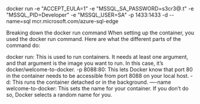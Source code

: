 docker run -e "ACCEPT_EULA=1" -e "MSSQL_SA_PASSWORD=s3cr3@.t" -e "MSSQL_PID=Developer" -e "MSSQL_USER=SA" -p 1433:1433 -d --name=sql mcr.microsoft.com/azure-sql-edge



Breaking down the docker run command
When setting up the container, you used the docker run command. Here are what the different parts of the command do:

docker run: This is used to run containers. It needs at least one argument, and that argument is the image you want to run. In this case, it’s docker/welcome-to-docker.
-p 8088:80: This lets Docker know that port 80 in the container needs to be accessible from port 8088 on your local host.
-d: This runs the container detached or in the background.
—-name welcome-to-docker: This sets the name for your container. If you don’t do so, Docker selects a random name for you.
